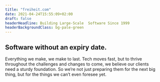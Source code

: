 ```yaml
---
title: "freiheit.com"
date: 2021-04-24T15:55:09+02:00
draft: false
headerHeadline: Building Large-Scale  Software Since 1999
headerBackgroundClass: bg-pale-green
---
```


## Software without an expiry date.

Everything we make, we make to last. Tech moves fast, but to thrive throughout the challenges and changes to come, we believe our clients need a sturdy foundation. So we’re not just preparing them for the next big thing, but for the things we can’t even foresee yet.
